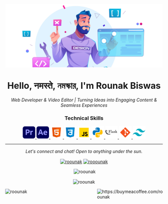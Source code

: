 <p align="center"><img src="Github_Banner.jpg" width="1380px" ></p>
<h1 align="center">Hello, नमस्ते, নমস্কার, I'm Rounak Biswas</h1>
<p align="center">
<i>Web Developer & Video Editor | Turning Ideas into Engaging Content & Seamless Experiences </i></p>

<h3 align="center"> Technical Skills </h3>
<p align="center">
<!-- Adobe Premiere Pro SVG -->
<a href="https://www.adobe.com/products/premiere.html/" target="_blank" rel="noreferrer"> <img src="premiere-pro.png" alt="adobe Permiere Pro" width="40" height="40"/> </a>
<!-- Adobe After Effect SVG -->
<a href="https://www.adobe.com/in/products/aftereffects/campaign/pricing.html" target="_blank" rel="noreferrer"> <img src="after-effects.png" alt="adobe after effect" width="40" height="40"/> </a>
<!-- Html SVG -->
<a href="https://www.w3.org/html/" target="_blank" rel="noreferrer"> <img src="icons8-html.svg" alt="html" width="40" height="40"/> </a>
<!-- CSS SVG -->
<a href="https://www.w3schools.com/css/" target="_blank" rel="noreferrer"> <img src="icons8-css.svg" alt="css" width="40" height="40"/> </a>
<!-- Java Script SVG -->
<a href="https://developer.mozilla.org/en-US/docs/Web/JavaScript" target="_blank" rel="noreferrer"> <img src="icons8-javascript.svg" alt="javascript" width="40" height="40"/> </a>
<!-- Python SVG -->
<a href="https://www.python.org" target="_blank" rel="noreferrer"> <img src="icons8-python.svg" alt="python" width="40" height="40"/> </a>
<!-- Flask SVG -->
<a href="https://flask.palletsprojects.com/" target="_blank" rel="noreferrer"> <img src="icons8-flask.svg" alt="flask" width="40" height="40"/> </a>
<!-- Git SVG -->
<a href="https://git-scm.com/" target="_blank" rel="noreferrer"> <img src="icons8-git.svg" alt="git" width="40" height="40"/> </a>
<!-- Tailwindcss SVG -->
<a href="https://tailwindcss.com/" target="_blank" rel="noreferrer"> <img src="icons8-tailwindcss.svg" alt="tailwind" width="40" height="40"/> </a>
<!-- React SVG -->
<!-- <a href="https://reactjs.org/" target="_blank" rel="noreferrer"> <img src="https://raw.githubusercontent.com/devicons/devicon/master/icons/react/react-original-wordmark.svg" alt="react" width="40" height="40"/> </a> -->
</p>
<hr>
<p align="center">
<i>Let's connect and chat! Open to anything under the sun.</i><br>
<p align="center">
<a href="https://www.linkedin.com/in/roounak/" target="blank"><img align="center" src="https://raw.githubusercontent.com/rahuldkjain/github-profile-readme-generator/master/src/images/icons/Social/linked-in-alt.svg" alt="roounak" height="30" width="40" /></a>
<a href="https://www.instagram.com/rooounak/" target="blank"><img align="center" src="https://raw.githubusercontent.com/rahuldkjain/github-profile-readme-generator/master/src/images/icons/Social/instagram.svg" alt="rooounak" height="30" width="40" /></a>
</p>
<p align="center">&nbsp;<img align="center" src="https://github-readme-stats.vercel.app/api?username=roounak&show_icons=true&locale=en" alt="roounak" /></p>
<p align="center"><img align="center" src="https://github-readme-streak-stats.herokuapp.com/?user=roounak&" alt="roounak" /></p>
<p><a href="https://buymeacoffee.com/roounak"> <img align="right" src="https://cdn.buymeacoffee.com/buttons/v2/default-yellow.png" height="" width="210" alt="https://buymeacoffee.com/roounak" /></a></p>
<p align="left"> <img src="https://komarev.com/ghpvc/?username=roounak&label=Profile%20views&color=0e75b6&style=flat" alt="roounak"/></p>
